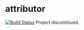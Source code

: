 # attributor
[![Build Status](https://travis-ci.org/paulosalgado/attributor.svg?branch=master)](https://travis-ci.org/paulosalgado/attributor)
Project discontinued.